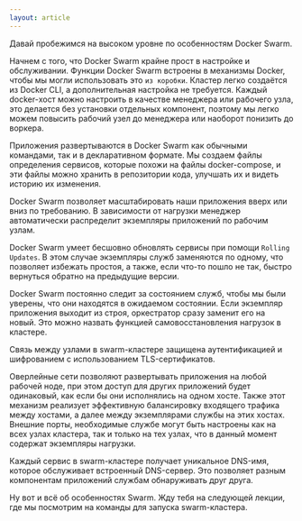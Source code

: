 ```yaml
---
layout: article
---
```


Давай пробежимся на высоком уровне по особенностям Docker Swarm.

Начнем с того, что Docker Swarm крайне прост в настройке и обслуживании. Функции Docker Swarm встроены в механизмы Docker, чтобы мы могли использовать это `из коробки`. Кластер легко создаётся из Docker CLI, а дополнительная настройка не требуется. Каждый docker-хост можно настроить в качестве менеджера или рабочего узла, это делается без установки отдельных компонент, поэтому мы легко можем повысить рабочий узел до менеджера или наоборот понизить до воркера.

Приложения развертываются в Docker Swarm как обычными командами, так и в декларативном формате. Мы создаем файлы определения сервисов, которые похожи на файлы docker-compose, и эти файлы можно хранить в репозитории кода, улучшать их и видеть историю их изменения.

Docker Swarm позволяет масштабировать наши приложения вверх или вниз по требованию. В зависимости от нагрузки менеджер автоматически распределит экземпляры приложений по рабочим узлам.

Docker Swarm умеет бесшовно обновлять сервисы при помощи `Rolling Updates`. В этом случае экземпляры служб заменяются по одному, что позволяет избежать простоя, а также, если что-то пошло не так, быстро вернуться обратно на предыдущие версии.

Docker Swarm постоянно следит за состоянием служб, чтобы мы были уверены, что они находятся в ожидаемом состоянии. Если экземпляр приложения выходит из строя, оркестратор сразу заменит его на новый. Это можно назвать функцией самовосстановления нагрузок в кластере.

Связь между узлами в swarm-кластере защищена аутентификацией и шифрованием с использованием TLS-сертификатов.

Оверлейные сети позволяют развертывать приложения на любой рабочей ноде, при этом доступ для других приложений будет одинаковый, как если бы они исполнялись на одном хосте. Также этот механизм реализует эффективную балансировку входящего трафика между хостами, а далее между экземплярами службы на этих хостах. Внешние порты, необходимые службе могут быть настроены как на всех узлах кластера, так и только на тех узлах, что в данный момент содержат экземпляры нагрузки.

Каждый сервис в swarm-кластере получает уникальное DNS-имя, которое обслуживает встроенный DNS-сервер. Это позволяет разным компонентам приложений службам обнаруживать друг друга.

Ну вот и всё об особенностях Swarm. Жду тебя на следующей лекции, где мы посмотрим на команды для запуска swarm-кластера.
